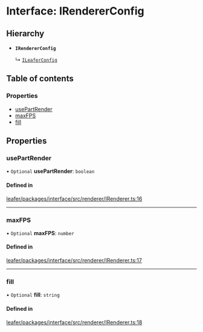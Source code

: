 # Interface: IRendererConfig

## Hierarchy

- **`IRendererConfig`**

  ↳ [`ILeaferConfig`](ILeaferConfig.md)

## Table of contents

### Properties

- [usePartRender](IRendererConfig.md#usepartrender)
- [maxFPS](IRendererConfig.md#maxfps)
- [fill](IRendererConfig.md#fill)

## Properties

### usePartRender

• `Optional` **usePartRender**: `boolean`

#### Defined in

[leafer/packages/interface/src/renderer/IRenderer.ts:16](https://github.com/leaferjs/leafer/blob/a165a56/packages/interface/src/renderer/IRenderer.ts#L16)

___

### maxFPS

• `Optional` **maxFPS**: `number`

#### Defined in

[leafer/packages/interface/src/renderer/IRenderer.ts:17](https://github.com/leaferjs/leafer/blob/a165a56/packages/interface/src/renderer/IRenderer.ts#L17)

___

### fill

• `Optional` **fill**: `string`

#### Defined in

[leafer/packages/interface/src/renderer/IRenderer.ts:18](https://github.com/leaferjs/leafer/blob/a165a56/packages/interface/src/renderer/IRenderer.ts#L18)

